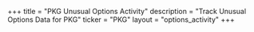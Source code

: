 +++
title = "PKG Unusual Options Activity"
description = "Track Unusual Options Data for PKG"
ticker = "PKG"
layout = "options_activity"
+++

